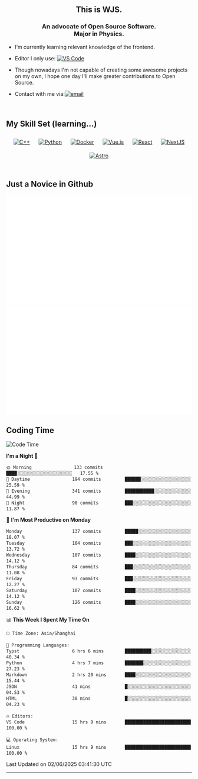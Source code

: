 ## <div align="center">This is WJS.</div>  
  

### <div align="center">An advocate of Open Source Software.<br>Major in Physics.</div>  
  

- I’m currently learning relevant knowledge of the frontend.  
  

- Editor I only use: [![VS Code](https://img.shields.io/badge/-VS%20Code-007ACC?style=plastic&logo=visual-studio-code)](https://code.visualstudio.com/)  
  

- Though nowadays I'm not capable of creating some awesome projects on my own, I hope one day I'll make greater contributions to Open Source.  
  

- Contact with me via:[![email](https://img.shields.io/badge/My-e--mail-red)](mailto:wjs@wjsphy.top)  
  

<br/>  


## My Skill Set (learning...)
<div align="center">  
<a href="https://www.cplusplus.com/" target="_blank"><img style="margin: 10px" src="https://profilinator.rishav.dev/skills-assets/cplusplus-original.svg" alt="C++" height="50" /></a>  
<a href="https://www.python.org/" target="_blank"><img style="margin: 10px" src="https://profilinator.rishav.dev/skills-assets/python-original.svg" alt="Python" height="50" /></a>  
<a href="https://www.docker.com/" target="_blank"><img style="margin: 10px" src="https://profilinator.rishav.dev/skills-assets/docker-original-wordmark.svg" alt="Docker" height="50" /></a>  
<a href="https://vuejs.org/" target="_blank"><img style="margin: 10px" src="https://profilinator.rishav.dev/skills-assets/vuejs-original-wordmark.svg" alt="Vue.js" height="50" /></a>  
<a href="https://reactjs.org/" target="_blank"><img style="margin: 10px" src="https://profilinator.rishav.dev/skills-assets/react-original-wordmark.svg" alt="React" height="50" /></a>  
<a href="https://nextjs.org/" target="_blank"><img style="margin: 10px" src="https://profilinator.rishav.dev/skills-assets/nextjs.png" alt="NextJS" height="50" /></a>  
<a href="https://www.astro.build/" target="_blank"><img style="margin: 10px" src="https://profilinator.rishav.dev/skills-assets/astro.svg" alt="Astro" height="50" /></a>   
</div>

<br/>  


## Just a Novice in Github  
![](https://raw.githubusercontent.com/wjsoj/github-stats-transparent/output/generated/overview.svg)
![](https://raw.githubusercontent.com/wjsoj/github-stats-transparent/output/generated/languages.svg)

## Coding Time

<!--START_SECTION:waka-->
![Code Time](http://img.shields.io/badge/Code%20Time-1%2C256%20hrs%206%20mins-blue)

**I'm a Night 🦉** 

```text
🌞 Morning                133 commits         ████░░░░░░░░░░░░░░░░░░░░░   17.55 % 
🌆 Daytime                194 commits         ██████░░░░░░░░░░░░░░░░░░░   25.59 % 
🌃 Evening                341 commits         ███████████░░░░░░░░░░░░░░   44.99 % 
🌙 Night                  90 commits          ███░░░░░░░░░░░░░░░░░░░░░░   11.87 % 
```
📅 **I'm Most Productive on Monday** 

```text
Monday                   137 commits         █████░░░░░░░░░░░░░░░░░░░░   18.07 % 
Tuesday                  104 commits         ███░░░░░░░░░░░░░░░░░░░░░░   13.72 % 
Wednesday                107 commits         ████░░░░░░░░░░░░░░░░░░░░░   14.12 % 
Thursday                 84 commits          ███░░░░░░░░░░░░░░░░░░░░░░   11.08 % 
Friday                   93 commits          ███░░░░░░░░░░░░░░░░░░░░░░   12.27 % 
Saturday                 107 commits         ████░░░░░░░░░░░░░░░░░░░░░   14.12 % 
Sunday                   126 commits         ████░░░░░░░░░░░░░░░░░░░░░   16.62 % 
```


📊 **This Week I Spent My Time On** 

```text
🕑︎ Time Zone: Asia/Shanghai

💬 Programming Languages: 
Typst                    6 hrs 6 mins        ██████████░░░░░░░░░░░░░░░   40.34 % 
Python                   4 hrs 7 mins        ███████░░░░░░░░░░░░░░░░░░   27.23 % 
Markdown                 2 hrs 20 mins       ████░░░░░░░░░░░░░░░░░░░░░   15.44 % 
JSON                     41 mins             █░░░░░░░░░░░░░░░░░░░░░░░░   04.53 % 
HTML                     38 mins             █░░░░░░░░░░░░░░░░░░░░░░░░   04.23 % 

🔥 Editors: 
VS Code                  15 hrs 9 mins       █████████████████████████   100.00 % 

💻 Operating System: 
Linux                    15 hrs 9 mins       █████████████████████████   100.00 % 
```


 Last Updated on 02/06/2025 03:41:30 UTC
<!--END_SECTION:waka-->

----

<!--
**wjsoj/wjsoj** is a ✨ _special_ ✨ repository because its `README.md` (this file) appears on your GitHub profile.

Here are some ideas to get you started:

- 🔭 I’m currently working on ...
- 🌱 I’m currently learning ...
- 👯 I’m looking to collaborate on ...
- 🤔 I’m looking for help with ...
- 💬 Ask me about ...
- 📫 How to reach me: ...
- 😄 Pronouns: ...
- ⚡ Fun fact: ...
-->
